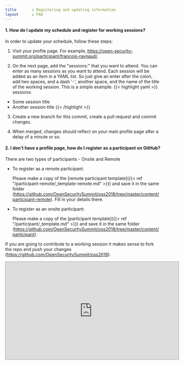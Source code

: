```yaml
---
title       : Registering and updating information
layout      : FAQ
---
```


#### 1. How do I update my schedule and register for working sessions?
In order to update your schedule, follow these steps:

  1. Visit your profile page. For example, https://open-security-summit.org/participant/francois-raynaud/.

  2. On the next page, add the "sessions:" that you want to attend. You can enter as many sessions as you want to attend. Each session will be added as an item in a YAML list. So just give an enter after the colon, add two spaces, and a dash '-', another space, and the name of the title of the working session.
     This is a simple example:
{{< highlight yaml >}}
sessions:
  - Some session title
  - Another session title
{{< /highlight >}}

  3. Create a new branch for this commit, create a pull request and commit changes.

  4. When merged, changes should reflect on your main profile page after a delay of a minute or so.



#### 2. I don't have a profile page, how do I register as a participant on GitHub?

There are two types of participants - Onsite and Remote

- To register as a remote participant:

   Please make a copy of the [remote participant template]({{< ref "/participant-remote/_template-remote.md" >}}) and save it in the same folder (https://github.com/OpenSecuritySummit/oss2018/tree/master/content/participant-remote). Fill in your details there.

- To register as an onsite participant:

   Please make a copy of the [participant template]({{< ref "/participant/_template.md" >}}) and save it in the same folder (https://github.com/OpenSecuritySummit/oss2018/tree/master/content/participant).

If you are going to contribute to a working session it makes sense to fork the repo and push your changes (https://github.com/OpenSecuritySummit/oss2018).

<iframe width="560" height="315" src="https://www.youtube.com/embed/rBA6LeZQsuo" frameborder="0" allow="autoplay; encrypted-media" allowfullscreen style="border:1px solid #999;"></iframe>
